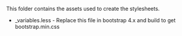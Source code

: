 This folder contains the assets used to create the stylesheets.

* _variables.less - Replace this file in bootstrap 4.x and build to get bootstrap.min.css

